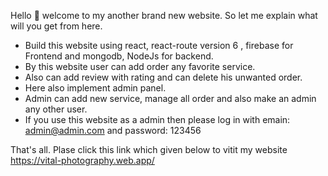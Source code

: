 Hello 👋 
welcome to my another brand new website. So let me explain what will you get from here.
* Build this website using react, react-route version 6 , firebase for Frontend and mongodb, NodeJs for backend.
* By this website user can add order any favorite service.
* Also can add review with rating and can delete his unwanted order.
* Here also implement admin panel.
* Admin can add new service, manage all order and also make an admin any other user.
* If you use this website as a admin then please log in with emain: admin@admin.com and password: 123456

That's all. Plase click this link which given below  to vitit my website
  https://vital-photography.web.app/
